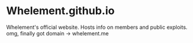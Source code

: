 # Whelement.github.io
Whelement's official website. Hosts info on members and public exploits. <br>
omg, finally got domain -> whelement.me
